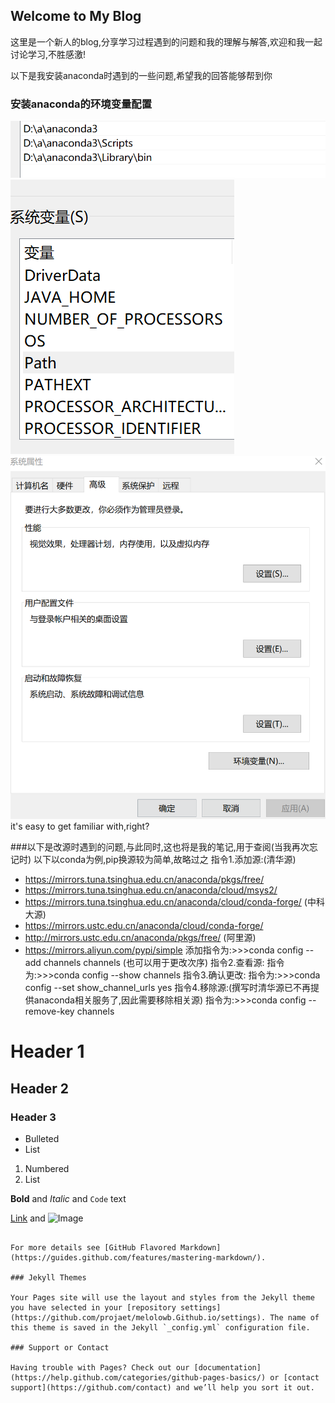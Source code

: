 ## Welcome to My Blog

这里是一个新人的blog,分享学习过程遇到的问题和我的理解与解答,欢迎和我一起讨论学习,不胜感激!

以下是我安装anaconda时遇到的一些问题,希望我的回答能够帮到你

### 安装anaconda的环境变量配置

![image](image/capture_20191125204838603.bmp)
![image](image/capture_20191125204856371.bmp)
![image](image/capture_20191125204914648.bmp)
it's easy to get familiar with,right?

###以下是改源时遇到的问题,与此同时,这也将是我的笔记,用于查阅(当我再次忘记时)
以下以conda为例,pip换源较为简单,故略过之
指令1.添加源:(清华源)
  - https://mirrors.tuna.tsinghua.edu.cn/anaconda/pkgs/free/
  - https://mirrors.tuna.tsinghua.edu.cn/anaconda/cloud/msys2/
  - https://mirrors.tuna.tsinghua.edu.cn/anaconda/cloud/conda-forge/
  (中科大源)
  - https://mirrors.ustc.edu.cn/anaconda/cloud/conda-forge/
  - http://mirrors.ustc.edu.cn/anaconda/pkgs/free/
  (阿里源)
  - https://mirrors.aliyun.com/pypi/simple
  添加指令为:>>>conda config --add channels channels    (也可以用于更改次序)
指令2.查看源:
  指令为:>>>conda config --show channels
指令3.确认更改:
  指令为:>>>conda config --set show_channel_urls yes
指令4.移除源:(撰写时清华源已不再提供anaconda相关服务了,因此需要移除相关源)
  指令为:>>>conda config --remove-key channels


# Header 1
## Header 2
### Header 3

- Bulleted
- List

1. Numbered
2. List

**Bold** and _Italic_ and `Code` text

[Link](url) and ![Image](src)
```

For more details see [GitHub Flavored Markdown](https://guides.github.com/features/mastering-markdown/).

### Jekyll Themes

Your Pages site will use the layout and styles from the Jekyll theme you have selected in your [repository settings](https://github.com/projaet/melolowb.Github.io/settings). The name of this theme is saved in the Jekyll `_config.yml` configuration file.

### Support or Contact

Having trouble with Pages? Check out our [documentation](https://help.github.com/categories/github-pages-basics/) or [contact support](https://github.com/contact) and we’ll help you sort it out.
